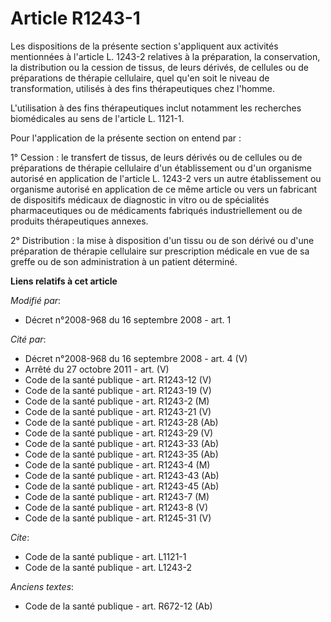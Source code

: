 # Article R1243-1

Les dispositions de la présente section s'appliquent aux activités mentionnées à l'article L. 1243-2 relatives à la
préparation, la conservation, la distribution ou la cession de tissus, de leurs dérivés, de cellules ou de préparations de
thérapie cellulaire, quel qu'en soit le niveau de transformation, utilisés à des fins thérapeutiques chez l'homme.

L'utilisation à des fins thérapeutiques inclut notamment les recherches biomédicales au sens de l'article L. 1121-1. 

Pour l'application de la présente section on entend par : 

1° Cession : le transfert de tissus, de leurs dérivés ou de cellules ou de préparations de thérapie cellulaire d'un
établissement ou d'un organisme autorisé en application de l'article L. 1243-2 vers un autre établissement ou organisme
autorisé en application de ce même article ou vers un fabricant de dispositifs médicaux de diagnostic in vitro ou de
spécialités pharmaceutiques ou de médicaments fabriqués industriellement ou de produits thérapeutiques annexes. 

2° Distribution : la mise à disposition d'un tissu ou de son dérivé ou d'une préparation de thérapie cellulaire sur
prescription médicale en vue de sa greffe ou de son administration à un patient déterminé.

**Liens relatifs à cet article**

_Modifié par_:

  - Décret n°2008-968 du 16 septembre 2008 - art. 1

_Cité par_:

  - Décret n°2008-968 du 16 septembre 2008 - art. 4 (V)
  - Arrêté du 27 octobre 2011 - art. (V)
  - Code de la santé publique - art. R1243-12 (V)
  - Code de la santé publique - art. R1243-19 (V)
  - Code de la santé publique - art. R1243-2 (M)
  - Code de la santé publique - art. R1243-21 (V)
  - Code de la santé publique - art. R1243-28 (Ab)
  - Code de la santé publique - art. R1243-29 (V)
  - Code de la santé publique - art. R1243-33 (Ab)
  - Code de la santé publique - art. R1243-35 (Ab)
  - Code de la santé publique - art. R1243-4 (M)
  - Code de la santé publique - art. R1243-43 (Ab)
  - Code de la santé publique - art. R1243-45 (Ab)
  - Code de la santé publique - art. R1243-7 (M)
  - Code de la santé publique - art. R1243-8 (V)
  - Code de la santé publique - art. R1245-31 (V)

_Cite_:

  - Code de la santé publique - art. L1121-1
  - Code de la santé publique - art. L1243-2

_Anciens textes_:

  - Code de la santé publique - art. R672-12 (Ab)
